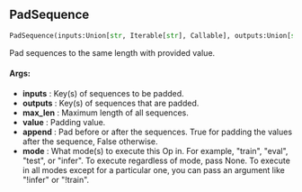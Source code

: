 ## PadSequence
```python
PadSequence(inputs:Union[str, Iterable[str], Callable], outputs:Union[str, Iterable[str]], max_len:int, value:Union[str, int]=0, append:bool=True, mode:Union[NoneType, str, Iterable[str]]=None) -> None
```
Pad sequences to the same length with provided value.

#### Args:

* **inputs** :  Key(s) of sequences to be padded.
* **outputs** :  Key(s) of sequences that are padded.
* **max_len** :  Maximum length of all sequences.
* **value** :  Padding value.
* **append** :  Pad before or after the sequences. True for padding the values after the sequence, False otherwise.
* **mode** :  What mode(s) to execute this Op in. For example, "train", "eval", "test", or "infer". To execute            regardless of mode, pass None. To execute in all modes except for a particular one, you can pass an argument            like "!infer" or "!train".    